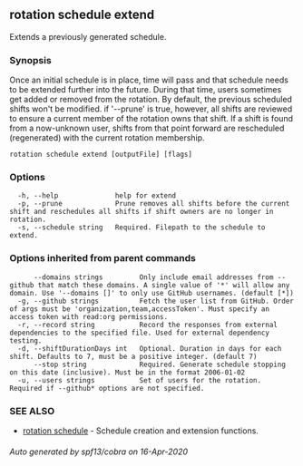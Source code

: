 ## rotation schedule extend

Extends a previously generated schedule.

### Synopsis

Once an initial schedule is in place, time will pass and that schedule
needs to be extended further into the future. During that time, users sometimes get 
added or removed from the rotation. By default, the previous scheduled shifts won't be modified.
if '--prune' is true, however, all shifts are reviewed to ensure a current member of the rotation
owns that shift. If a shift is found from a now-unknown user, shifts from that point forward are
rescheduled (regenerated) with the current rotation membership.

```
rotation schedule extend [outputFile] [flags]
```

### Options

```
  -h, --help              help for extend
  -p, --prune             Prune removes all shifts before the current shift and reschedules all shifts if shift owners are no longer in rotation.
  -s, --schedule string   Required. Filepath to the schedule to extend.
```

### Options inherited from parent commands

```
      --domains strings         Only include email addresses from --github that match these domains. A single value of '*' will allow any domain. Use '--domains []' to only use GitHub usernames. (default [*])
  -g, --github strings          Fetch the user list from GitHub. Order of args must be 'organization,team,accessToken'. Must specify an access token with read:org permissions.
  -r, --record string           Record the responses from external dependencies to the specified file. Used for external dependency testing.
  -d, --shiftDurationDays int   Optional. Duration in days for each shift. Defaults to 7, must be a positive integer. (default 7)
      --stop string             Required. Generate schedule stopping on this date (inclusive). Must be in the format 2006-01-02
  -u, --users strings           Set of users for the rotation. Required if --github* options are not specified.
```

### SEE ALSO

* [rotation schedule](rotation_schedule.md)	 - Schedule creation and extension functions.

###### Auto generated by spf13/cobra on 16-Apr-2020
